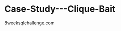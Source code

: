 # Case-Study---Clique-Bait
8weeksqlchallenge.com

<picture>
  <src="https://8weeksqlchallenge.com/images/case-study-designs/6.png">
</picture>
